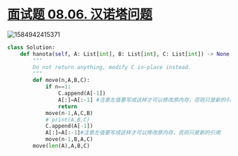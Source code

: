 # [面试题 08.06. 汉诺塔问题](https://leetcode-cn.com/problems/hanota-lcci/)

![1584942415371](C:\Users\75043\AppData\Roaming\Typora\typora-user-images\1584942415371.png)



```python
class Solution:
    def hanota(self, A: List[int], B: List[int], C: List[int]) -> None:
        """
        Do not return anything, modify C in-place instead.
        """
        def move(n,A,B,C):
            if n==1:
                C.append(A[-1])
                A[:]=A[:-1] #注意左值要写成这样才可以修改原内存，否则只是新的引用
                return
            move(n-1,A,C,B)
            # print(A,B,C)
            C.append(A[-1])
            A[:]=A[:-1]#注意左值要写成这样才可以修改原内存，否则只是新的引用
            move(n-1,B,A,C)
        move(len(A),A,B,C)
```

